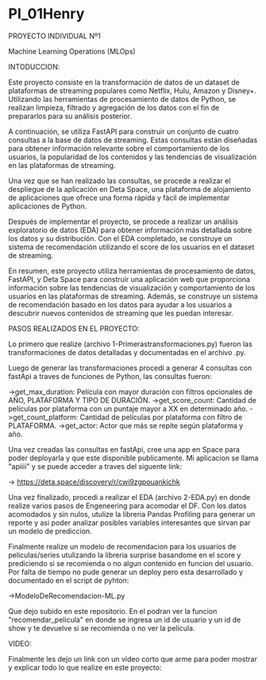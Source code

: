 # PI_01Henry
 PROYECTO INDIVIDUAL Nº1
 
 Machine Learning Operations (MLOps)
 
 INTODUCCION:
 
 Este proyecto consiste en la transformación de datos de un dataset de plataformas de streaming populares como Netflix, Hulu, Amazon y Disney+. Utilizando las herramientas de procesamiento de datos de Python, se realizan limpieza, filtrado y agregación de los datos con el fin de prepararlos para su análisis posterior.

A continuación, se utiliza FastAPI para construir un conjunto de cuatro consultas a la base de datos de streaming. Estas consultas están diseñadas para obtener información relevante sobre el comportamiento de los usuarios, la popularidad de los contenidos y las tendencias de visualización en las plataformas de streaming.

Una vez que se han realizado las consultas, se procede a realizar el despliegue de la aplicación en Deta Space, una plataforma de alojamiento de aplicaciones que ofrece una forma rápida y fácil de implementar aplicaciones de Python.

Después de implementar el proyecto, se procede a realizar un análisis exploratorio de datos (EDA) para obtener información más detallada sobre los datos y su distribución. Con el EDA completado, se construye un sistema de recomendación utilizando el score de los usuarios en el dataset de streaming.

En resumen, este proyecto utiliza herramientas de procesamiento de datos, FastAPI, y Deta Space para construir una aplicación web que proporciona información sobre las tendencias de visualización y comportamiento de los usuarios en las plataformas de streaming. Además, se construye un sistema de recomendación basado en los datos para ayudar a los usuarios a descubrir nuevos contenidos de streaming que les puedan interesar.

PASOS REALIZADOS EN EL PROYECTO:

Lo primero que realize (archivo 1-Primerastransformaciones.py) fueron las transformaciones de datos detalladas y documentadas en el archivo .py.

Luego de generar las transformaciones procedi a generar 4 consultas con fastApi a traves de funciones de Python, las consultas fueron:

   ->get_max_duration: Película con mayor duración con filtros opcionales de AÑO, PLATAFORMA Y TIPO DE DURACIÓN.
   ->get_score_count: Cantidad de películas por plataforma con un puntaje mayor a XX en determinado año.
   ->get_count_platform: Cantidad de películas por plataforma con filtro de PLATAFORMA.
   ->get_actor: Actor que más se repite según plataforma y año.
   
Una vez creadas las consultas en fastApi, cree una app en Space para poder deployarla y que este disponible publicamente. Mi aplicacion se llama "apiiii" y se puede acceder a traves del siguente link:

   -> https://deta.space/discovery/r/cwi9zgpouankichk
   
   
Una vez finalizado, procedi a realizar el EDA (archivo 2-EDA.py) en donde realize varios pasos de Engeneering para acomodar el DF. Con los datos acomodados y sin nulos, utulize la libreria Pandas Profiling para generar un reporte y asi poder analizar posibles variables interesantes que sirvan par un modelo de prediccion.

Finalmente realize un modelo de recomendacion para los usuarios de peliculas/series utulizando la libreria surprise basandome en el score y prediciendo si se recomienda o no algun contenido en funcion del usuario. Por falta de tiempo no pude generar un deploy pero esta desarrollado y documentado en el script de pyhton:

   ->ModeloDeRecomendacion-ML.py
   
Que dejo subido en este repositorio. En el podran ver la funcion "recomendar_pelicula" en donde se ingresa un id de usuario y un id de show y te devuelve si se recomienda o no ver la pelicula.


VIDEO:

Finalmente les dejo un link con un video corto que arme para poder mostrar y explicar todo lo que realize en este proyecto:


